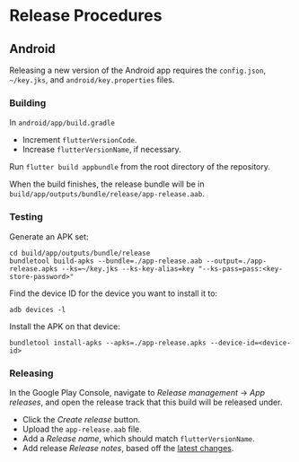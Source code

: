 # Release Procedures

## Android

Releasing a new version of the Android app requires the `config.json`, `~/key.jks`, and `android/key.properties` files.

### Building

In `android/app/build.gradle`
* Increment `flutterVersionCode`.
* Increase `flutterVersionName`, if necessary.

Run `flutter build appbundle` from the root directory of the repository.

When the build finishes, the release bundle will be in `build/app/outputs/bundle/release/app-release.aab`.

### Testing

Generate an APK set:

```
cd build/app/outputs/bundle/release
bundletool build-apks --bundle=./app-release.aab --output=./app-release.apks --ks=~/key.jks --ks-key-alias=key "--ks-pass=pass:<key-store-password>"
```

Find the device ID for the device you want to install it to:

`adb devices -l`

Install the APK on that device:

`bundletool install-apks --apks=./app-release.apks --device-id=<device-id>`

### Releasing

In the Google Play Console, navigate to _Release management_ -> _App releases_, and open the release track that this build will be released under.

* Click the _Create release_ button.
* Upload the `app-release.aab` file.
* Add a _Release name_, which should match `flutterVersionName`.
* Add release _Release notes_, based off the [latest changes](https://github.com/pento/TidyWeather/commits/master).
